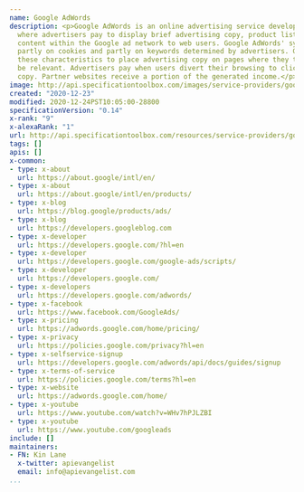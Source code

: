 ```yaml
---
name: Google AdWords
description: <p>Google AdWords is an online advertising service developed by Google,
  where advertisers pay to display brief advertising copy, product listings, and video
  content within the Google ad network to web users. Google AdWords' system is based
  partly on cookies and partly on keywords determined by advertisers. Google uses
  these characteristics to place advertising copy on pages where they think it might
  be relevant. Advertisers pay when users divert their browsing to click on the advertising
  copy. Partner websites receive a portion of the generated income.</p>
image: http://api.specificationtoolbox.com/images/service-providers/google-adwords.jpg
created: "2020-12-23"
modified: 2020-12-24PST10:05:00-28800
specificationVersion: "0.14"
x-rank: "9"
x-alexaRank: "1"
url: http://api.specificationtoolbox.com/resources/service-providers/google-adwords/
tags: []
apis: []
x-common:
- type: x-about
  url: https://about.google/intl/en/
- type: x-about
  url: https://about.google/intl/en/products/
- type: x-blog
  url: https://blog.google/products/ads/
- type: x-blog
  url: https://developers.googleblog.com
- type: x-developer
  url: https://developers.google.com/?hl=en
- type: x-developer
  url: https://developers.google.com/google-ads/scripts/
- type: x-developer
  url: https://developers.google.com/
- type: x-developers
  url: https://developers.google.com/adwords/
- type: x-facebook
  url: https://www.facebook.com/GoogleAds/
- type: x-pricing
  url: https://adwords.google.com/home/pricing/
- type: x-privacy
  url: https://policies.google.com/privacy?hl=en
- type: x-selfservice-signup
  url: https://developers.google.com/adwords/api/docs/guides/signup
- type: x-terms-of-service
  url: https://policies.google.com/terms?hl=en
- type: x-website
  url: https://adwords.google.com/home/
- type: x-youtube
  url: https://www.youtube.com/watch?v=WHv7hPJLZBI
- type: x-youtube
  url: https://www.youtube.com/googleads
include: []
maintainers:
- FN: Kin Lane
  x-twitter: apievangelist
  email: info@apievangelist.com
...
```

